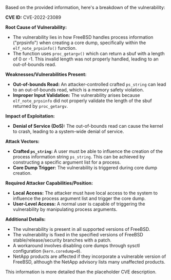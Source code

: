 Based on the provided information, here's a breakdown of the vulnerability:

**CVE ID:** CVE-2022-23089

**Root Cause of Vulnerability:**
- The vulnerability lies in how FreeBSD handles process information ("prpsinfo") when creating a core dump, specifically within the `elf_note_prpsinfo()` function.
- The function uses `proc_getargv()` which can return a sbuf with a length of 0 or -1. This invalid length was not properly handled, leading to an out-of-bounds read.

**Weaknesses/Vulnerabilities Present:**
- **Out-of-bounds Read:** An attacker-controlled crafted `ps_string` can lead to an out-of-bounds read, which is a memory safety violation.
- **Improper Input Validation:** The vulnerability arises because `elf_note_prpsinfo` did not properly validate the length of the sbuf returned by `proc_getargv`.

**Impact of Exploitation:**
- **Denial of Service (DoS):** The out-of-bounds read can cause the kernel to crash, leading to a system-wide denial of service.

**Attack Vectors:**
- **Crafted `ps_string`:** A user must be able to influence the creation of the process information string `ps_string`. This can be achieved by constructing a specific argument list for a process.
- **Core Dump Trigger:** The vulnerability is triggered during core dump creation.

**Required Attacker Capabilities/Position:**
- **Local Access:** The attacker must have local access to the system to influence the process argument list and trigger the core dump.
- **User-Level Access:** A normal user is capable of triggering the vulnerability by manipulating process arguments.

**Additional Details:**
- The vulnerability is present in all supported versions of FreeBSD.
- The vulnerability is fixed in the specified versions of FreeBSD stable/release/security branches with a patch.
- A workaround involves disabling core dumps through sysctl configuration (`kern.coredump=0`).
- NetApp products are affected if they incorporate a vulnerable version of FreeBSD, although the NetApp advisory lists many unaffected products.

This information is more detailed than the placeholder CVE description.